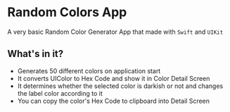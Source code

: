 #  Random Colors App

A very basic Random Color Generator App that made with `Swift` and `UIKit`

## What's in it?
- Generates 50 different colors on application start
- It converts UIColor to Hex Code and show it in Color Detail Screen
- It determines whether the selected color is darkish or not and changes the label color according to it
- You can copy the color's Hex Code to clipboard into Detail Screen
